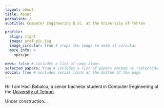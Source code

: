 ```yaml
---
layout: about
title: About
permalink: /
subtitle: Computer Engineering B.Sc. at the University of Tehran

profile:
  align: right
  image: prof_pic.jpg
  image_circular: true # crops the image to make it circular
  more_info: >
    <p></p>

news: false # includes a list of news items
selected_papers: true # includes a list of papers marked as "selected={true}"
social: true # includes social icons at the bottom of the page
---
```


Hi! I am Hadi Babalou, a senior bachelor student in Computer Engineering at the [University of Tehran](https://ut.ac.ir/en).

Under construction...
